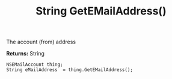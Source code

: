 ﻿---
uid: crmscript_ref_NSEMailAccount_GetEMailAddress
title: String GetEMailAddress()
intellisense: NSEMailAccount.GetEMailAddress
keywords: NSEMailAccount, GetEMailAddress
so.topic: reference
---

The account (from) address

**Returns:** String


```crmscript
NSEMailAccount thing;
String eMailAddress  = thing.GetEMailAddress();
```


